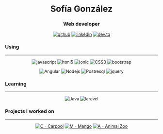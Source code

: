 <h1 align="center">Sofía González</h1>
<h3 align="center">Web developer</h3>

<p align="center">
  <a href="#"><img src="https://img.shields.io/badge/GitHub-100000?style=for-the-badge&logo=github&logoColor=white" alt="github"></a>
  <a href="https://www.linkedin.com/in/sofiagonzaloc/"><img src="https://img.shields.io/badge/LinkedIn-0077B5?style=for-the-badge&logo=linkedin&logoColor=white" alt="linkedin"></a>
  <a href="https://dev.to/sofiagonzaloc"><img src="https://img.shields.io/badge/dev.to-0A0A0A?style=for-the-badge&logo=dev.to&logoColor=white" alt="dev.to"></a>


</p>

<h3 align="left">Using</h3>
<hr>
<p align="center">
<img src="https://img.shields.io/badge/JavaScript-323330?style=for-the-badge&logo=javascript&logoColor=F7DF1E" alt="javascript">
<img src="https://img.shields.io/badge/HTML5-E34F26?style=for-the-badge&logo=html5&logoColor=white" alt="html5">
<img src="https://img.shields.io/badge/Ionic-3880FF?style=for-the-badge&logo=ionic&logoColor=white" alt="ionic">
<img src="https://img.shields.io/badge/CSS3-1572B6?style=for-the-badge&logo=css3&logoColor=white" alt="CSS3">
<img src="https://img.shields.io/badge/Bootstrap-563D7C?style=for-the-badge&logo=bootstrap&logoColor=white" alt="bootstrap">
</p>
<p align="center">
<img src="https://img.shields.io/badge/Angular-DD0031?style=for-the-badge&logo=angular&logoColor=white" alt="Angular">
<img src="https://img.shields.io/badge/Node.js-339933?style=for-the-badge&logo=nodedotjs&logoColor=white" alt="Nodejs">
<img src="https://img.shields.io/badge/PostgreSQL-316192?style=for-the-badge&logo=postgresql&logoColor=white" alt="Postresql">
<img src="https://img.shields.io/badge/jQuery-0769AD?style=for-the-badge&logo=jquery&logoColor=white" alt="jquery">

</p>

<h3 align="left">Learning</h3>
<hr>
<p align="center">
<img src="https://img.shields.io/badge/Java-ED8B00?style=for-the-badge&logo=java&logoColor=white" alt="Java">
<img src="https://img.shields.io/badge/Laravel-FF2D20?style=for-the-badge&logo=laravel&logoColor=white" alt="laravel">
</p>

<h3 align="left">Projects I worked on</h3>
<hr>
<p align="center">
<a href="https://github.com/Carpooll"><img src="https://img.shields.io/badge/C-Carpool-1880a6" alt="C - Carpool"></a>
<a href="https://github.com/SofiaGonzaloC/Mango"><img src="https://img.shields.io/badge/M-Mango-f7630c" alt="M - Mango"></a>
<a href="github.com/SofiaGonzaloC/animal-zoo"><img src="https://img.shields.io/badge/A-Animal_Zoo-bad80a" alt="A - Animal Zoo"></a>
</p>
